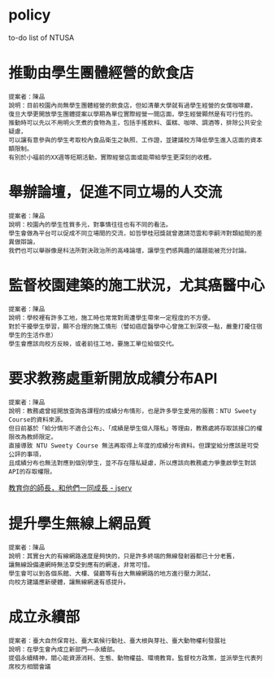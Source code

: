 # policy
to-do list of NTUSA
# 推動由學生團體經營的飲食店
	提案者：陳品
	說明：目前校園內尚無學生團體經營的飲食店，但如清華大學就有過學生經營的女僕咖啡廳，
	復旦大學更開放學生團體提案以學期為單位實際經營一間店面，學生經營顯然是有可行性的。
	推動時可以先以不用明火烹煮的食物為主，包括手搖飲料、蛋糕、咖啡、調酒等，排除公共安全疑慮，
	可以讓有意參與的學生考取校內食品衛生之執照、工作證，並建議校方降低學生進入店面的資本額限制。
	有別於小福前的XX週等短期活動，實際經營店面或能帶給學生更深刻的收穫。
	
# 舉辦論壇，促進不同立場的人交流
	提案者：陳品
	說明：校園內的學生性質多元，對事情往往也有不同的看法。
	學生會做為平台可以促成不同立場間的交流，如哲學桂冠獎就曾邀請范雲和李嗣涔對類組間的差異做辯論，
	我們也可以舉辦像是科法所對決政治所的高峰論壇，讓學生們感興趣的議題能被充分討論。

# 監督校園建築的施工狀況，尤其癌醫中心
	提案者：陳品
	說明：學校裡有許多工地，施工時也常常對周遭學生帶來一定程度的不方便。
	對於干擾學生學習，顯不合理的施工情形（譬如癌症醫學中心曾施工到深夜一點，嚴重打擾住宿學生的生活作息）
	學生會應該向校方反映，或者前往工地，要施工單位給個交代。

# 要求教務處重新開放成績分布API
	提案者：陳品
	說明：教務處曾經開放查詢各課程的成績分布情形，也是許多學生愛用的服務：NTU Sweety Course的資料來源。
	但日前基於「給分情形不適合公布」、「成績是學生個人隱私」等理由，教務處將存取該接口的權限改為教師限定。
	直接導致 NTU Sweety Course 無法再取得上年度的成績分布資料。但課堂給分應該是可受公評的事項，
	且成績分布也無法對應到個別學生，並不存在隱私疑慮，所以應該向教務處力爭重啟學生對該API的存取權限。
[教育你的師長，和他們一同成長 - jserv](https://www.youtube.com/watch?v=cCxxUDu9p18)

# 提升學生無線上網品質
	提案者：陳品
	說明：其實台大的有線網路速度是夠快的，只是許多終端的無線發射器都已十分老舊，
	讓無線設備連網時無法享受到應有的網速，非常可惜。
	學生會可以到各個系館、大樓、餐廳等有台大無線網路的地方進行壓力測試，
	向校方建議應新硬體，讓無線網速有感提升。

# 成立永續部
	提案者：臺大自然保育社、臺大氣候行動社、臺大根與芽社、臺大動物權利發展社
	說明：在學生會內成立新部門——永續部。
	提倡永續精神，關心能資源消耗、生態、動物權益、環境教育。監督校方政策，並派學生代表列席校方相關會議
	

